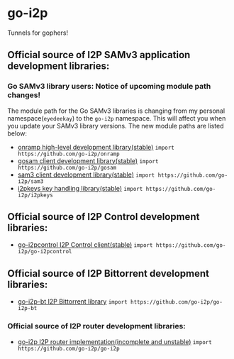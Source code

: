 go-i2p
======

Tunnels for gophers!

## Official source of I2P SAMv3 application development libraries:

### Go SAMv3 library users: Notice of upcoming module path changes!

The module path for the Go SAMv3 libraries is changing from my personal namespace(`eyedeekay`) to the `go-i2p` namespace.
This will affect you when you update your SAMv3 library versions.
The new module paths are listed below:

 * [onramp high-level development library(stable)](https://github.com/go-i2p/onramp) `import https://github.com/go-i2p/onramp`
 * [gosam client development library(stable)](https://github.com/go-i2p/gosam) `import https://github.com/go-i2p/gosam`
 * [sam3 client development library(stable)](https://github.com/go-i2p/sam3) `import https://github.com/go-i2p/sam3`
 * [i2pkeys key handling library(stable)](https://github.com/go-i2p/i2pkeys) `import https://github.com/go-i2p/i2pkeys`

## Official source of I2P Control development libraries:

 * [go-i2pcontrol I2P Control client(stable)](https://github.com/go-i2p/go-i2pcontrol) `import https://github.com/go-i2p/go-i2pcontrol`

## Official source of I2P Bittorrent development libraries:

 * [go-i2p-bt I2P Bittorrent library](https://github.com/go-i2p/go-i2p-bt) `import https://github.com/go-i2p/go-i2p-bt`

### Official source of I2P router development libraries:

 * [go-i2p I2P router implementation(incomplete and unstable)](https://github.com/go-i2p/go-i2p) `import https://github.com/go-i2p/go-i2p`
